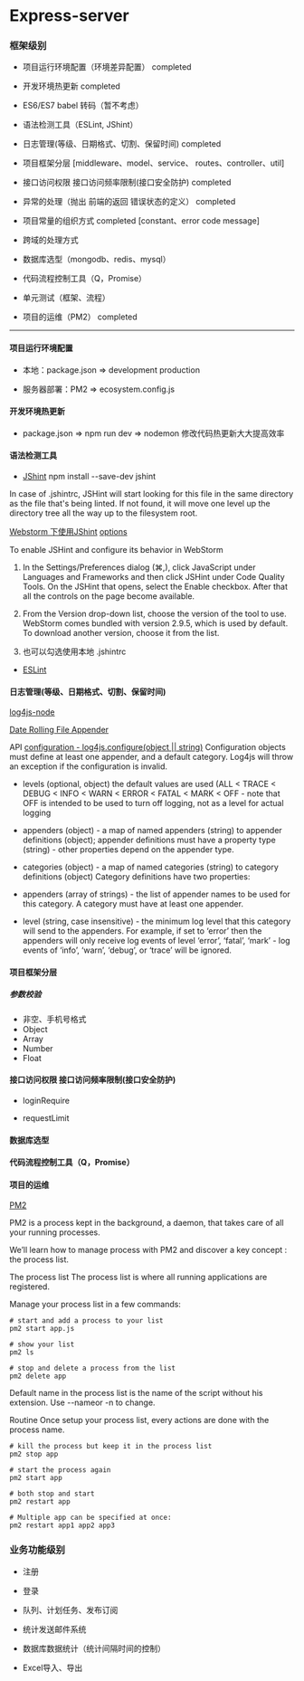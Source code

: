 # Express-server
### 框架级别
* 项目运行环境配置（环境差异配置）   completed

* 开发环境热更新                   completed

* ES6/ES7 babel 转码（暂不考虑）

* 语法检测工具（ESLint, JShint）

* 日志管理(等级、日期格式、切割、保留时间)    completed

* 项目框架分层
[middleware、model、service、
 routes、controller、util]

* 接口访问权限 接口访问频率限制(接口安全防护)  completed

* 异常的处理（抛出 前端的返回 错误状态的定义）  completed

* 项目常量的组织方式                        completed
[constant、error code message]

* 跨域的处理方式

* 数据库选型（mongodb、redis、mysql）

* 代码流程控制工具（Q，Promise）

* 单元测试（框架、流程）

* 项目的运维（PM2）             completed
- - -

#### 项目运行环境配置
* 本地：package.json => development production

* 服务器部署：PM2 => ecosystem.config.js

#### 开发环境热更新
* package.json => npm run dev => nodemon 修改代码热更新大大提高效率

#### 语法检测工具
* [JShint](http://jshint.com/docs/) 
npm install --save-dev jshint

In case of .jshintrc, JSHint will start looking for this file in the same directory as the file that's being linted. 
If not found, it will move one level up the directory tree all the way up to the filesystem root.

[Webstorm 下使用JShint](http://www.jetbrains.com/help/webstorm/jshint.html)
[options](http://jshint.com/docs/options/)

To enable JSHint and configure its behavior in WebStorm
1. In the Settings/Preferences dialog (⌘,), click JavaScript under Languages and Frameworks and then click JSHint under Code Quality Tools. 
On the JSHint that opens, select the Enable checkbox. After that all the controls on the page become available.

2. From the Version drop-down list, choose the version of the tool to use. WebStorm comes bundled with version 2.9.5, which is used by default. 
To download another version, choose it from the list.

3. 也可以勾选使用本地 .jshintrc

* [ESLint](http://www.jetbrains.com/help/webstorm/eslint.html)

#### 日志管理(等级、日期格式、切割、保留时间)
[log4js-node](https://log4js-node.github.io/log4js-node/)

[Date Rolling File Appender](https://log4js-node.github.io/log4js-node/dateFile.html)

API
[configuration - log4js.configure(object || string)](https://log4js-node.github.io/log4js-node/api.html)
Configuration objects must define at least one appender, and a default category. 
Log4js will throw an exception if the configuration is invalid.

* levels (optional, object) 
the default values are used (ALL < TRACE < DEBUG < INFO < WARN < ERROR < FATAL < MARK < OFF - note that 
OFF is intended to be used to turn off logging, not as a level for actual logging

* appenders (object) - a map of named appenders (string) to appender definitions (object);
 appender definitions must have a property type (string) - other properties depend on the appender type.

* categories (object) - a map of named categories (string) to category definitions (object)
Category definitions have two properties:

- appenders (array of strings) - the list of appender names to be used for this category. 
A category must have at least one appender.

- level (string, case insensitive) - the minimum log level that this category will send to the appenders.
 For example, if set to ‘error’ then the appenders will only receive log events of level ‘error’, 
‘fatal’, ‘mark’ - log events of ‘info’, ‘warn’, ‘debug’, or ‘trace’ will be ignored.

#### 项目框架分层
##### 参数校验
* 非空、手机号格式
* Object
* Array
* Number
* Float

#### 接口访问权限 接口访问频率限制(接口安全防护)
* loginRequire

* requestLimit

#### 数据库选型

#### 代码流程控制工具（Q，Promise）


#### 项目的运维
[PM2](https://pm2.io/doc/en/runtime/guide/process-management/)

PM2 is a process kept in the background, a daemon, that takes care of all your running processes.

We’ll learn how to manage process with PM2 and discover a key concept : the process list.

The process list
The process list is where all running applications are registered.

Manage your process list in a few commands:
```$xslt
# start and add a process to your list
pm2 start app.js

# show your list
pm2 ls

# stop and delete a process from the list
pm2 delete app
```
Default name in the process list is the name of the script without his extension. Use --nameor -n to change.

Routine
Once setup your process list, every actions are done with the process name.
```$xslt
# kill the process but keep it in the process list
pm2 stop app

# start the process again
pm2 start app

# both stop and start
pm2 restart app

# Multiple app can be specified at once:
pm2 restart app1 app2 app3
```
### 业务功能级别
* 注册

* 登录

* 队列、计划任务、发布订阅

* 统计发送邮件系统

* 数据库数据统计（统计间隔时间的控制）

* Excel导入、导出 



